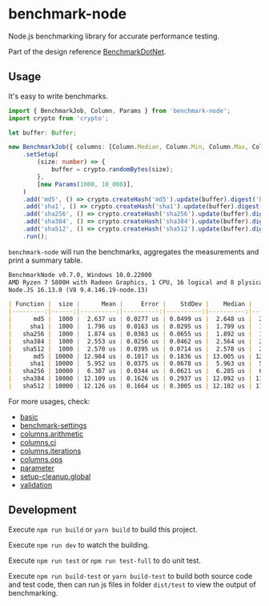 # benchmark-node

Node.js benchmarking library for accurate performance testing.

Part of the design reference [BenchmarkDotNet].

[benchmarkdotnet]: https://github.com/dotnet/BenchmarkDotNet

## Usage

It's easy to write benchmarks.

```ts
import { BenchmarkJob, Column, Params } from 'benchmark-node';
import crypto from 'crypto';

let buffer: Buffer;

new BenchmarkJob({ columns: [Column.Median, Column.Min, Column.Max, Column.Ops] })
    .setSetup(
        (size: number) => {
            buffer = crypto.randomBytes(size);
        },
        [new Params(1000, 10_000)],
    )
    .add('md5', () => crypto.createHash('md5').update(buffer).digest('hex'))
    .add('sha1', () => crypto.createHash('sha1').update(buffer).digest('hex'))
    .add('sha256', () => crypto.createHash('sha256').update(buffer).digest('hex'))
    .add('sha384', () => crypto.createHash('sha384').update(buffer).digest('hex'))
    .add('sha512', () => crypto.createHash('sha512').update(buffer).digest('hex'))
    .run();
```

`benchmark-node` will run the benchmarks, aggregates the measurements and print a summary table.

```md
BenchmarkNode v0.7.0, Windows 10.0.22000
AMD Ryzen 7 5800H with Radeon Graphics, 1 CPU, 16 logical and 8 plysical cores
Node.JS 16.13.0 (V8 9.4.146.19-node.13)

| Function |  size |      Mean |     Error |    StdDev |    Median |       Min |       Max |    Op/s |
|---------:|------:|----------:|----------:|----------:|----------:|----------:|----------:|--------:|
|      md5 |  1000 |  2.637 us | 0.0277 us | 0.0499 us |  2.648 us |  2.564 us |  2.727 us | 379,279 |
|     sha1 |  1000 |  1.796 us | 0.0163 us | 0.0295 us |  1.799 us |  1.729 us |  1.848 us | 556,839 |
|   sha256 |  1000 |  1.874 us | 0.0363 us | 0.0655 us |  1.892 us |  1.786 us |  2.033 us | 533,478 |
|   sha384 |  1000 |  2.553 us | 0.0256 us | 0.0462 us |  2.564 us |  2.475 us |  2.635 us | 391,714 |
|   sha512 |  1000 |  2.570 us | 0.0395 us | 0.0714 us |  2.578 us |  2.472 us |  2.714 us | 389,091 |
|      md5 | 10000 | 12.984 us | 0.1017 us | 0.1836 us | 13.005 us | 12.556 us | 13.302 us |  77,019 |
|     sha1 | 10000 |  5.952 us | 0.0375 us | 0.0678 us |  5.963 us |  5.775 us |  6.084 us | 168,015 |
|   sha256 | 10000 |  6.307 us | 0.0344 us | 0.0621 us |  6.285 us |  6.235 us |  6.477 us | 158,564 |
|   sha384 | 10000 | 12.109 us | 0.1626 us | 0.2937 us | 12.092 us | 11.764 us | 12.978 us |  82,584 |
|   sha512 | 10000 | 12.126 us | 0.1664 us | 0.3005 us | 12.102 us | 11.798 us | 12.790 us |  82,468 |
```

For more usages, check:
- [basic]
- [benchmark-settings]
- [columns.arithmetic]
- [columns.ci]
- [columns.iterations]
- [columns.ops]
- [parameter]
- [setup-cleanup.global]
- [validation]

[basic]: https://github.com/yifanwww/benchmark-node/blob/main/test/features/basic.ts
[benchmark-settings]: https://github.com/yifanwww/benchmark-node/blob/main/test/features/benchmark-settings.ts
[columns.arithmetic]: https://github.com/yifanwww/benchmark-node/blob/main/test/features/columns.arithmetic.ts
[columns.ci]: https://github.com/yifanwww/benchmark-node/blob/main/test/features/columns.ci.ts
[columns.iterations]: https://github.com/yifanwww/benchmark-node/blob/main/test/features/columns.iterations.ts
[columns.ops]: https://github.com/yifanwww/benchmark-node/blob/main/test/features/columns.ops.ts
[parameter]: https://github.com/yifanwww/benchmark-node/blob/main/test/features/parameter.ts
[setup-cleanup.global]: https://github.com/yifanwww/benchmark-node/blob/main/test/features/setup-cleanup.global.ts
[validation]: https://github.com/yifanwww/benchmark-node/blob/main/test/features/validation.ts

## Development

Execute `npm run build` or `yarn build` to build this project.

Execute `npm run dev` to watch the building.

Execute `npm run test` or `npm run test-full` to do unit test.

Execute `npm run build-test` or `yarn build-test` to build both source code and test code,
then can run js files in folder `dist/test` to view the output of benchmarking.
